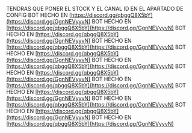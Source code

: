 TENDRAS QUE PONER EL STOCK Y EL CANAL ID EN EL APARTADO DE CONFIG 
BOT HECHO EN [https://discord.gg/qbggQ8X5bY](https://discord.gg/GgnNEVyyvN)
BOT HECHO EN [https://discord.gg/qbggQ8X5bY](https://discord.gg/GgnNEVyyvN)
BOT HECHO EN [https://discord.gg/qbggQ8X5bY](https://discord.gg/GgnNEVyyvN)
BOT HECHO EN [https://discord.gg/qbggQ8X5bY](https://discord.gg/GgnNEVyyvN)
BOT HECHO EN [https://discord.gg/qbggQ8X5bY](https://discord.gg/GgnNEVyyvN)
BOT HECHO EN [https://discord.gg/qbggQ8X5bY](https://discord.gg/GgnNEVyyvN)
BOT HECHO EN [https://discord.gg/qbggQ8X5bY](https://discord.gg/GgnNEVyyvN)
BOT HECHO EN [https://discord.gg/qbggQ8X5bY](https://discord.gg/GgnNEVyyvN)
BOT HECHO EN [https://discord.gg/qbggQ8X5bY](https://discord.gg/GgnNEVyyvN)
BOT HECHO EN [https://discord.gg/qbggQ8X5bY](https://discord.gg/GgnNEVyyvN)
BOT HECHO EN [https://discord.gg/qbggQ8X5bY](https://discord.gg/GgnNEVyyvN)
BOT HECHO EN [https://discord.gg/qbggQ8X5bY](https://discord.gg/GgnNEVyyvN)
